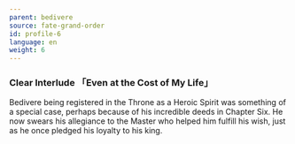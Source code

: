 ```yaml
---
parent: bedivere
source: fate-grand-order
id: profile-6
language: en
weight: 6
---
```


### Clear Interlude 「Even at the Cost of My Life」

Bedivere being registered in the Throne as a Heroic Spirit was something of a special case, perhaps because of his incredible deeds in Chapter Six. He now swears his allegiance to the Master who helped him fulfill his wish, just as he once pledged his loyalty to his king.
